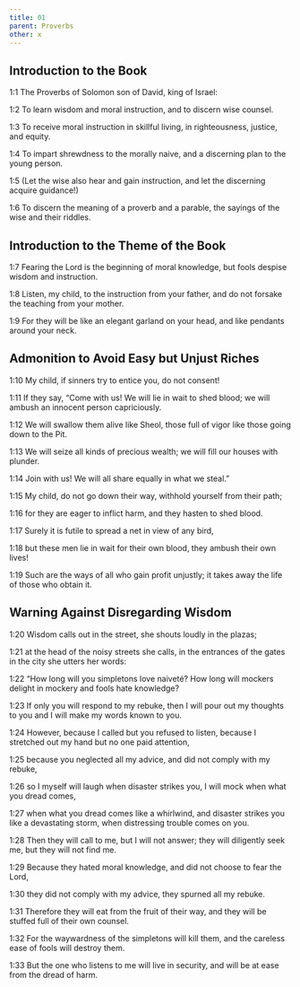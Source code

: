 ```yaml
---
title: 01
parent: Proverbs
other: x
---
```


## Introduction to the Book


<a name="1:1">1:1</a> The Proverbs of Solomon son of David, king of Israel:

<a name="1:2">1:2</a> To learn wisdom and moral instruction, and to discern wise counsel.

<a name="1:3">1:3</a> To receive moral instruction in skillful living, in righteousness, justice, and equity.

<a name="1:4">1:4</a> To impart shrewdness to the morally naive, and a discerning plan to the young person.

<a name="1:5">1:5</a> (Let the wise also hear and gain instruction, and let the discerning acquire guidance!)

<a name="1:6">1:6</a> To discern the meaning of a proverb and a parable, the sayings of the wise and their riddles.

## Introduction to the Theme of the Book


<a name="1:7">1:7</a> Fearing the Lord is the beginning of moral knowledge, but fools despise wisdom and instruction.

<a name="1:8">1:8</a> Listen, my child, to the instruction from your father, and do not forsake the teaching from your mother.

<a name="1:9">1:9</a> For they will be like an elegant garland on your head, and like pendants around your neck.

## Admonition to Avoid Easy but Unjust Riches


<a name="1:10">1:10</a> My child, if sinners try to entice you, do not consent!

<a name="1:11">1:11</a> If they say, “Come with us! We will lie in wait to shed blood; we will ambush an innocent person capriciously.

<a name="1:12">1:12</a> We will swallow them alive like Sheol, those full of vigor like those going down to the Pit.

<a name="1:13">1:13</a> We will seize all kinds of precious wealth; we will fill our houses with plunder.

<a name="1:14">1:14</a> Join with us! We will all share equally in what we steal.”

<a name="1:15">1:15</a> My child, do not go down their way, withhold yourself from their path;

<a name="1:16">1:16</a> for they are eager to inflict harm, and they hasten to shed blood.

<a name="1:17">1:17</a> Surely it is futile to spread a net in view of any bird,

<a name="1:18">1:18</a> but these men lie in wait for their own blood, they ambush their own lives!

<a name="1:19">1:19</a> Such are the ways of all who gain profit unjustly; it takes away the life of those who obtain it.

## Warning Against Disregarding Wisdom


<a name="1:20">1:20</a> Wisdom calls out in the street, she shouts loudly in the plazas;

<a name="1:21">1:21</a> at the head of the noisy streets she calls, in the entrances of the gates in the city she utters her words:

<a name="1:22">1:22</a> “How long will you simpletons love naiveté? How long will mockers delight in mockery and fools hate knowledge?

<a name="1:23">1:23</a> If only you will respond to my rebuke, then I will pour out my thoughts to you and I will make my words known to you.

<a name="1:24">1:24</a> However, because I called but you refused to listen, because I stretched out my hand but no one paid attention,

<a name="1:25">1:25</a> because you neglected all my advice, and did not comply with my rebuke,

<a name="1:26">1:26</a> so I myself will laugh when disaster strikes you, I will mock when what you dread comes,

<a name="1:27">1:27</a> when what you dread comes like a whirlwind, and disaster strikes you like a devastating storm, when distressing trouble comes on you.

<a name="1:28">1:28</a> Then they will call to me, but I will not answer; they will diligently seek me, but they will not find me.

<a name="1:29">1:29</a> Because they hated moral knowledge, and did not choose to fear the Lord,

<a name="1:30">1:30</a> they did not comply with my advice, they spurned all my rebuke.

<a name="1:31">1:31</a> Therefore they will eat from the fruit of their way, and they will be stuffed full of their own counsel.

<a name="1:32">1:32</a> For the waywardness of the simpletons will kill them, and the careless ease of fools will destroy them.

<a name="1:33">1:33</a> But the one who listens to me will live in security, and will be at ease from the dread of harm.
